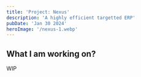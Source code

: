 ```yaml
---
title: 'Project: Nexus'
description: 'A highly efficient targetted ERP'
pubDate: 'Jan 30 2024'
heroImage: '/nexus-1.webp'
---
```



## What I am working on?

WIP
